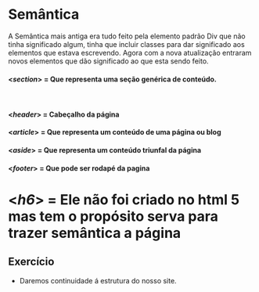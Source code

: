 # **Semântica** 



A Semântica mais antiga era tudo feito pela elemento padrão Div que não tinha significado algum, tinha que incluir classes para dar significado aos elementos que estava escrevendo. Agora com a nova atualização entraram novos elementos que dão significado ao que esta sendo feito.

#### <*section*> = Que representa uma seção genérica de conteúdo.

​    

#### <*header*> = Cabeçalho da página

#### <*article*> = Que representa um conteúdo de uma página ou blog

#### <*aside*> = Que representa um conteúdo triunfal da página

#### <*footer*> = Que pode ser rodapé da pagina

#### *<h1>*<*h6*> = Ele não foi criado no html 5 mas tem o propósito serva para trazer semântica a página



## Exercício 

- Daremos continuidade á estrutura do nosso site.











